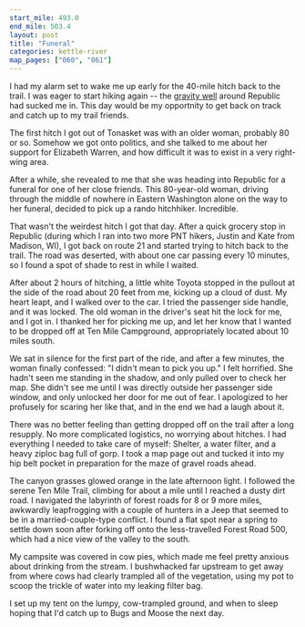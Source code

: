 ```yaml
---
start_mile: 493.0
end_mile: 503.4
layout: post
title: "Funeral"
categories: kettle-river
map_pages: ["060", "061"]
---
```


I had my alarm set to wake me up early for the 40-mile hitch back to the trail.
I was eager to start hiking again -- the [gravity well](/assets/maps/jpgs/overview-07.jpg) around Republic had sucked me in. This day
would be my opportnity to get back on track and catch up to my trail friends.

The first hitch I got out of Tonasket was with an older woman, probably 80 or
so. Somehow we got onto politics, and she talked to me about her support for
Elizabeth Warren, and how difficult it was to exist in a very right-wing area.

After a while, she revealed to me that she was heading into Republic for a
funeral for one of her close friends. This 80-year-old woman, driving
through the middle of nowhere in Eastern Washington alone on the way to her
funeral, decided to pick up a rando hitchhiker. Incredible.

That wasn't the weirdest hitch I got that day. After a quick grocery stop in
Republic (during which I ran into two more PNT hikers, Justin and Kate from
Madison, WI), I got back on route 21 and started trying to hitch back to the
trail. The road was deserted, with about one car passing every 10 minutes, so I
found a spot of shade to rest in while I waited.

After about 2 hours of hitching, a little white Toyota stopped in the pullout at
the side of the road about 20 feet from me, kicking up a cloud of dust. My heart
leapt, and I walked over to the car. I tried the passenger side handle, and it
was locked. The old woman in the driver's seat hit the lock for me, and I got
in. I thanked her for picking me up, and let her know that I wanted to
be dropped off at Ten Mile Campground, appropriately located about 10 miles
south.

We sat in silence for the first part of the ride, and after a few minutes, the
woman finally confessed: "I didn't mean to pick you up." I felt horrified. She
hadn't seen me standing in the shadow, and only pulled over to check her map.
She didn't see me until I was directly outside her passenger side window, and
only unlocked her door for me out of fear. I apologized to her profusely for
scaring her like that, and in the end we had a laugh about it.

There was no better feeling than getting dropped off on the trail after a long
resupply. No more complicated logistics, no worrying about hitches. I had
everything I needed to take care of myself: Shelter, a water filter, and a heavy
ziploc bag full of gorp. I took a map page out and tucked it into my hip belt
pocket in preparation for the maze of gravel roads ahead.

The canyon grasses glowed orange in the late afternoon light. I followed the
serene Ten Mile Trail, climbing for about a mile until I reached a dusty dirt
road. I navigated the labyrinth of forest roads for 8 or 9 more miles, awkwardly
leapfrogging with a couple of hunters in a Jeep that seemed to be in a
married-couple-type conflict. I found a flat spot near a spring to settle down
soon after forking off onto the less-travelled Forest Road 500, which had a nice
view of the valley to the south.

My campsite was covered in cow pies, which made me feel pretty anxious about
drinking from the stream. I bushwhacked far upstream to get away from where cows
had clearly trampled all of the vegetation, using my pot to scoop the trickle of
water into my leaking filter bag.

I set up my tent on the lumpy, cow-trampled ground, and when to sleep hoping
that I'd catch up to Bugs and Moose the next day.
